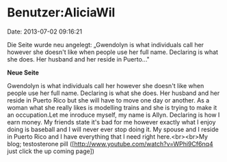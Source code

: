 Benutzer:AliciaWil
==================

Date: 2013-07-02 09:16:21

Die Seite wurde neu angelegt: „Gwendolyn is what individuals call her
however she doesn\'t like when people use her full name. Declaring is
what she does. Her husband and her reside in Puerto..."

**Neue Seite**

<div>

Gwendolyn is what individuals call her however she doesn\'t like when
people use her full name. Declaring is what she does. Her husband and
her reside in Puerto Rico but she will have to move one day or another.
As a woman what she really likes is modelling trains and she is trying
to make it an occupation.Let me inroduce myself, my name is Allyn.
Declaring is how I earn money. My friends state it\'s bad for me however
exactly what I enjoy doing is baseball and I will never ever stop doing
it. My spouse and I reside in Puerto Rico and I have everything that I
need right here.\<br\>\<br\>My blog; testosterone pill
(\[http://www.youtube.com/watch?v=WPhi9Cf6nq4 just click the up coming
page\])

</div>
